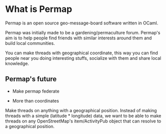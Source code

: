 # What is Permap

Permap is an open source geo-message-board software written in OCaml.

Permap was initially made to be a gardening/permaculture forum.
Permap's aim is to help people find friends with similar interests around them
and build local communities.

You can make threads with geographical coordinate, 
this way you can find people near you doing interesting stuffs, 
socialize with them and share local knowledge. 

## Permap's future

- Make permap federate

- More than coordinates

Make threads on anything with a geographical position.
Instead of making threads with a simple (latitude * longitude) data,
we want to be able to make threads on any OpenStreetMap's item/ActivityPub object 
that can resolve to a geographical position.

